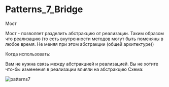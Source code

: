 # Patterns_7_Bridge

Мост

Мост - позволяет разделить абстракцию от реализации. Таким образом что реализацию (то есть внутренности методов могут быть поменяны в любое время. Не меняя при этом абстракции (общей архитектуре))

Когда использовать:

Вам не нужна связь между абстракцией и реализацией.
Вы не хотите что-бы изменения в реализации влияли на абстракцию
Схема:

![patterns7](https://user-images.githubusercontent.com/8353437/28819369-37277f58-76d8-11e7-8bea-afce65104688.png)
